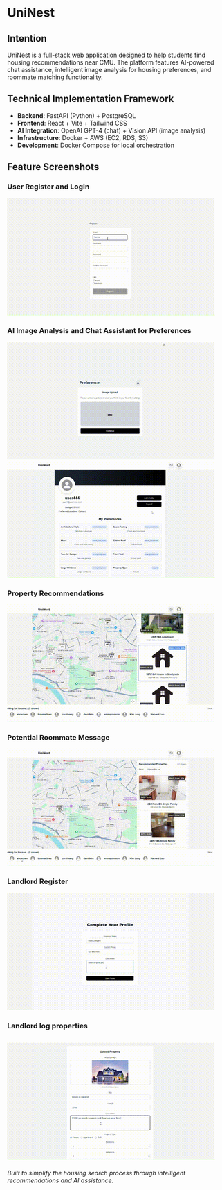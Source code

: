 # UniNest

## Intention
UniNest is a full-stack web application designed to help students find housing recommendations near CMU. The platform features AI-powered chat assistance, intelligent image analysis for housing preferences, and roommate matching functionality.

## Technical Implementation Framework
- **Backend**: FastAPI (Python) + PostgreSQL
- **Frontend**: React + Vite + Tailwind CSS
- **AI Integration**: OpenAI GPT-4 (chat) + Vision API (image analysis)
- **Infrastructure**: Docker + AWS (EC2, RDS, S3)
- **Development**: Docker Compose for local orchestration

## Feature Screenshots
### User Register and Login
![User Register Feature](demo-recording\register.gif)

### AI Image Analysis and Chat Assistant for Preferences
![Chat Feature](demo-recording\ai-preference.gif)
![User Preference Result](demo-recording\user-preference.gif)

### Property Recommendations
![Recommendations](demo-recording\recommendation.gif)

### Potential Roommate Message
![Roommate Matching](demo-recording\message.gif)

### Landlord Register
![Landlord Register](demo-recording\landlord-register.gif)

### Landlord log properties
![Log Properties](demo-recording\log-properties.gif)
---

*Built to simplify the housing search process through intelligent recommendations and AI assistance.*